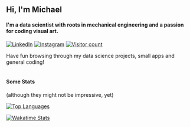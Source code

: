 ## Hi, I'm Michael
#### I'm a data scientist with roots in mechanical engineering and a passion for coding visual art.

[![LinkedIn][linkedin-shield]][linkedin-url]
[![Instagram][instagram-shield]][instagram-url]
[![Visitor count][visitors-shield]][visitors-url]

<a>  
Have fun browsing through my data science projects, small apps and general coding!  
</a>
<br>
<br>

#### Some Stats
(although they might not be impressive, yet)  

[![Top Languages](https://github-readme-stats.vercel.app/api/top-langs/?username=MaelkoM&layout=compact&theme=tokyonight)](https://github.com/MaelkoM/github-readme-stats)

[![Wakatime Stats](https://github-readme-stats.vercel.app/api/wakatime?username=MaelkoM&layout=compact&theme=tokyonight)](https://github.com/MaelkoM/github-readme-stats)

[linkedin-shield]: https://img.shields.io/badge/-LinkedIn-black.svg?style=flat&logo=linkedin&color=223&labelColor=334
[linkedin-url]: https://www.linkedin.com/in/MichaelMallok
[instagram-shield]: https://img.shields.io/badge/-Instagram-black.svg?style=flat&logo=instagram&color=223&labelColor=334
[instagram-url]: https://www.instagram.com/humanfractal
[visitors-shield]: https://shields-io-visitor-counter.herokuapp.com/badge?page=maelkom.maelkom&color=334&labelColor=223&logo=GitHub&logoColor=FFFFFF&style=flat
[visitors-url]: https://github.com/maelkom/maelkom
